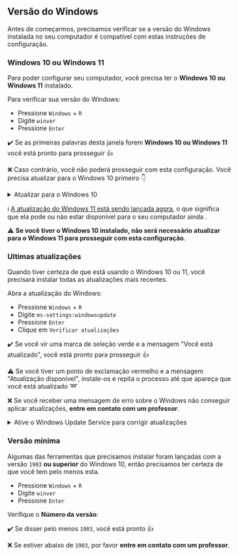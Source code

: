 ## Versão do Windows

Antes de começarmos, precisamos verificar se a versão do Windows instalada no seu computador é compatível com estas instruções de configuração.

### Windows 10 ou Windows 11

Para poder configurar seu computador, você precisa ter o **Windows 10 ou Windows 11** instalado.

Para verificar sua versão do Windows:
- Pressione `Windows` + `R`
- Digite `winver`
- Pressione `Enter`

:heavy_check_mark: Se as primeiras palavras desta janela forem **Windows 10 ou Windows 11** você está pronto para prosseguir :+1:

:x: Caso contrário, você não poderá prosseguir com esta configuração. Você precisa atualizar para o Windows 10 primeiro :point_down:

<details>
   <summary>Atualizar para o Windows 10</summary>

   - Baixe o Windows 10 da [Microsoft](https://www.microsoft.com/software-download/windows10ISO)
   - Instale-o. Deve demorar cerca de uma hora, mas isso depende do seu computador.
   - Quando a instalação terminar, execute os comandos acima :point_up: para verificar se você agora tem o **Windows 10**.
</details>

:information_source: [A atualização do Windows 11 está sendo lançada agora](https://www.microsoft.com/en-us/windows/get-windows-11), o que significa que ela pode ou não estar disponível para o seu computador ainda .

:warning: **Se você tiver o Windows 10 instalado, não será necessário atualizar para o Windows 11 para prosseguir com esta configuração**.

### Ultimas atualizações

Quando tiver certeza de que está usando o Windows 10 ou 11, você precisará instalar todas as atualizações mais recentes.

Abra a atualização do Windows:
- Pressione `Windows` + `R`
- Digite `ms-settings:windowsupdate`
- Pressione `Enter`
- Clique em `Verificar atualizações`

:heavy_check_mark: Se você vir uma marca de seleção verde e a mensagem "Você está atualizado", você está pronto para prosseguir :+1:

:warning: Se você tiver um ponto de exclamação vermelho e a mensagem "Atualização disponível", instale-os e repita o processo até que apareça que você está atualizado :loop:

:x: Se você receber uma mensagem de erro sobre o Windows não conseguir aplicar atualizações, **entre em contato com um professor**.

<details>
   <summary>Ative o Windows Update Service para corrigir atualizações</summary>

   Alguns antivírus e softwares desativam o serviço de atualização de que precisamos, resultando no erro que você vê. Vamos consertar isso!
   - Pressione `Windows` + `R`
   - Digite `services.msc`
   - Pressione `Enter`
   - Clique duas vezes em `Serviço de atualização do Windows`
   - Defina sua `Inicialização` para `Automático`
   - Clique em `Iniciar`
   - Clique em `Ok`
   Então vamos tentar as atualizações novamente!
</details>

### Versão mínima

Algumas das ferramentas que precisamos instalar foram lançadas com a versão `1903` **ou superior** do Windows 10, então precisamos ter certeza de que você tem pelo menos esta.

- Pressione `Windows` + `R`
- Digite `winver`
- Pressione `Enter`

Verifique o **Número da versão**:

:heavy_check_mark: Se disser pelo menos `1903`, você está pronto :+1:

:x: Se estiver abaixo de `1903`, por favor **entre em contato com um professor**.
